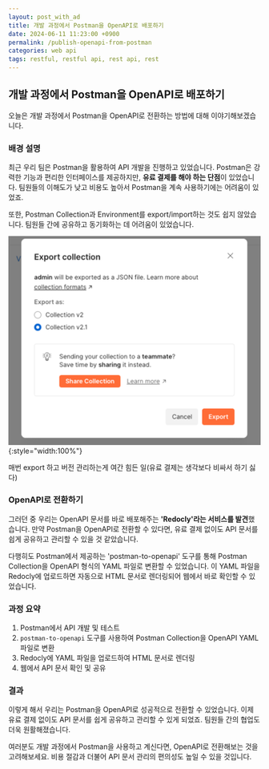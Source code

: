 ```yaml
---
layout: post_with_ad
title: 개발 과정에서 Postman을 OpenAPI로 배포하기
date: 2024-06-11 11:23:00 +0900
permalink: /publish-openapi-from-postman
categories: web api
tags: restful, restful api, rest api, rest
---
```


## 개발 과정에서 Postman을 OpenAPI로 배포하기

오늘은 개발 과정에서 Postman을 OpenAPI로 전환하는 방법에 대해 이야기해보겠습니다.

### 배경 설명

최근 우리 팀은 Postman을 활용하여 API 개발을 진행하고 있었습니다. Postman은 강력한 기능과 편리한 인터페이스를 제공하지만, **유료 결제를 해야 하는 단점**이 있었습니다. 팀원들의 이해도가 낮고 비용도 높아서 Postman을 계속 사용하기에는 어려움이 있었죠.

또한, Postman Collection과 Environment를 export/import하는 것도 쉽지 않았습니다. 팀원들 간에 공유하고 동기화하는 데 어려움이 있었습니다.

![](/images/2024/06/11-1.png){:style="width:100%"}

매번 export 하고 버전 관리하는게 여간 힘든 일(유료 결제는 생각보다 비싸서 하기 싫다)

### OpenAPI로 전환하기

그러던 중 우리는 OpenAPI 문서를 바로 배포해주는 **'Redocly'라는 서비스를 발견**했습니다. 만약 Postman을 OpenAPI로 전환할 수 있다면, 유료 결제 없이도 API 문서를 쉽게 공유하고 관리할 수 있을 것 같았습니다.

다행히도 Postman에서 제공하는 'postman-to-openapi' 도구를 통해 Postman Collection을 OpenAPI 형식의 YAML 파일로 변환할 수 있었습니다. 이 YAML 파일을 Redocly에 업로드하면 자동으로 HTML 문서로 렌더링되어 웹에서 바로 확인할 수 있었습니다.

### 과정 요약

1. Postman에서 API 개발 및 테스트
2. `postman-to-openapi` 도구를 사용하여 Postman Collection을 OpenAPI YAML 파일로 변환
3. Redocly에 YAML 파일을 업로드하여 HTML 문서로 렌더링
4. 웹에서 API 문서 확인 및 공유

### 결과

이렇게 해서 우리는 Postman을 OpenAPI로 성공적으로 전환할 수 있었습니다. 이제 유료 결제 없이도 API 문서를 쉽게 공유하고 관리할 수 있게 되었죠. 팀원들 간의 협업도 더욱 원활해졌습니다.

여러분도 개발 과정에서 Postman을 사용하고 계신다면, OpenAPI로 전환해보는 것을 고려해보세요. 비용 절감과 더불어 API 문서 관리의 편의성도 높일 수 있을 것입니다.